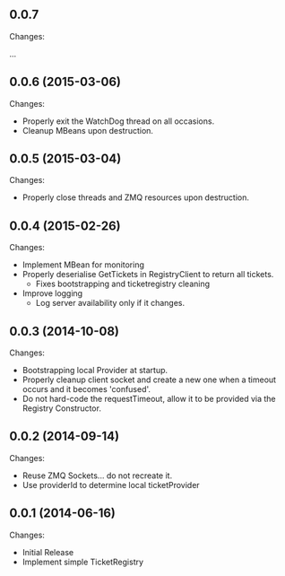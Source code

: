 ## 0.0.7

Changes:

  ...

## 0.0.6 (2015-03-06)

Changes:

  - Properly exit the WatchDog thread on all occasions.
  - Cleanup MBeans upon destruction.

## 0.0.5 (2015-03-04)

Changes:

  - Properly close threads and ZMQ resources upon
    destruction.

## 0.0.4 (2015-02-26)

Changes:

  - Implement MBean for monitoring
  - Properly deserialise GetTickets in RegistryClient
    to return all tickets.
    - Fixes bootstrapping and ticketregistry cleaning
  - Improve logging
    - Log server availability only if it changes.

## 0.0.3 (2014-10-08)

Changes:

  - Bootstrapping local Provider at startup.
  - Properly cleanup client socket and create a
    new one when a timeout occurs and it becomes
    'confused'.
  - Do not hard-code the requestTimeout, allow it
    to be provided via the Registry Constructor.

## 0.0.2 (2014-09-14)

Changes:

  - Reuse ZMQ Sockets... do not recreate it.
  - Use providerId to determine local ticketProvider

## 0.0.1 (2014-06-16)

Changes:

  - Initial Release
  - Implement simple TicketRegistry
